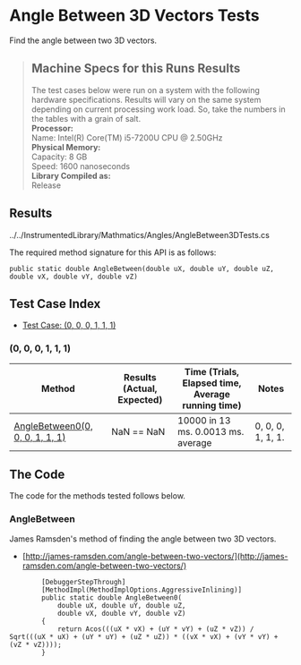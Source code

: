 # Angle Between 3D Vectors Tests

Find the angle between two 3D vectors.

> ## Machine Specs for this Runs Results
> The test cases below were run on a system with the following hardware specifications. Results will vary on the same system depending on current processing work load. So, take the numbers in the tables with a grain of salt.  
> **Processor:**  
> Name: Intel(R) Core(TM) i5-7200U CPU @ 2.50GHz  
  > **Physical Memory:**  
> Capacity: 8 GB  
> Speed: 1600 nanoseconds  
  > **Library Compiled as:**  
> Release  

## Results

../../InstrumentedLibrary/Mathmatics/Angles/AngleBetween3DTests.cs

The required method signature for this API is as follows:

```CSharp
public static double AngleBetween(double uX, double uY, double uZ, double vX, double vY, double vZ)
```

## Test Case Index

- [Test Case: (0, 0, 0, 1, 1, 1)](#0,-0,-0,-1,-1,-1)

### (0, 0, 0, 1, 1, 1)

| Method | Results (Actual, Expected) | Time (Trials, Elapsed time, Average running time) | Notes |
|---|---|---|---|
| [AngleBetween0(0, 0, 0, 1, 1, 1)](#AngleBetween) | NaN == NaN | 10000 in 13 ms. 0.0013 ms. average |  0, 0, 0, 1, 1, 1. |

## The Code

The code for the methods tested follows below.

### AngleBetween

James Ramsden's method of finding the angle between two 3D vectors.  
- [http://james-ramsden.com/angle-between-two-vectors/](http://james-ramsden.com/angle-between-two-vectors/)

```CSharp
        [DebuggerStepThrough]
        [MethodImpl(MethodImplOptions.AggressiveInlining)]
        public static double AngleBetween0(
            double uX, double uY, double uZ,
            double vX, double vY, double vZ)
        {
            return Acos(((uX * vX) + (uY * vY) + (uZ * vZ)) / Sqrt(((uX * uX) + (uY * uY) + (uZ * uZ)) * ((vX * vX) + (vY * vY) + (vZ * vZ))));
        }
```

